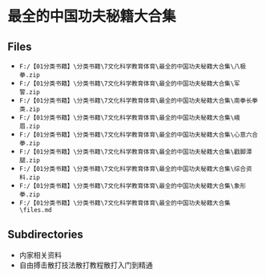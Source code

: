 # 最全的中国功夫秘籍大合集

## Files

- `F:/【01分类书籍】\分类书籍\7文化科学教育体育\最全的中国功夫秘籍大合集\八极拳.zip`
- `F:/【01分类书籍】\分类书籍\7文化科学教育体育\最全的中国功夫秘籍大合集\军警.zip`
- `F:/【01分类书籍】\分类书籍\7文化科学教育体育\最全的中国功夫秘籍大合集\南拳长拳类.zip`
- `F:/【01分类书籍】\分类书籍\7文化科学教育体育\最全的中国功夫秘籍大合集\峨眉.zip`
- `F:/【01分类书籍】\分类书籍\7文化科学教育体育\最全的中国功夫秘籍大合集\心意六合拳.zip`
- `F:/【01分类书籍】\分类书籍\7文化科学教育体育\最全的中国功夫秘籍大合集\戳脚潭腿.zip`
- `F:/【01分类书籍】\分类书籍\7文化科学教育体育\最全的中国功夫秘籍大合集\综合资料.zip`
- `F:/【01分类书籍】\分类书籍\7文化科学教育体育\最全的中国功夫秘籍大合集\象形拳.zip`
- `F:/【01分类书籍】\分类书籍\7文化科学教育体育\最全的中国功夫秘籍大合集\files.md`

## Subdirectories

- 内家相关资料
- 自由搏击散打技法散打教程散打入门到精通

